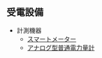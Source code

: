 ## 受電設備

- 計測機器
    - [スマートメーター](./smart-meter.md)
    - [アナログ型普通電力量計](./analog-type-ordinary-electricity-meter.md)